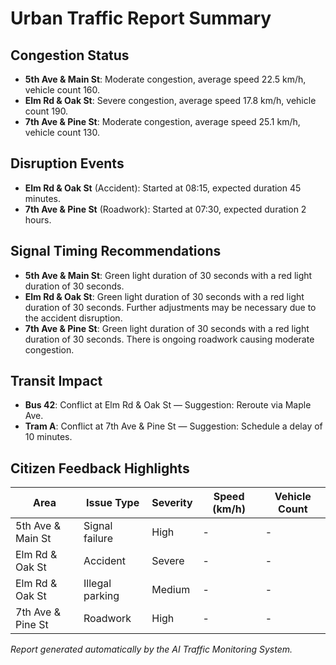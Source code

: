 # Urban Traffic Report Summary

## Congestion Status
- **5th Ave & Main St**: Moderate congestion, average speed 22.5 km/h, vehicle count 160.
- **Elm Rd & Oak St**: Severe congestion, average speed 17.8 km/h, vehicle count 190.
- **7th Ave & Pine St**: Moderate congestion, average speed 25.1 km/h, vehicle count 130.

## Disruption Events
- **Elm Rd & Oak St** (Accident): Started at 08:15, expected duration 45 minutes.
- **7th Ave & Pine St** (Roadwork): Started at 07:30, expected duration 2 hours.

## Signal Timing Recommendations
- **5th Ave & Main St**: Green light duration of 30 seconds with a red light duration of 30 seconds.
- **Elm Rd & Oak St**: Green light duration of 30 seconds with a red light duration of 30 seconds. Further adjustments may be necessary due to the accident disruption.
- **7th Ave & Pine St**: Green light duration of 30 seconds with a red light duration of 30 seconds. There is ongoing roadwork causing moderate congestion.

## Transit Impact
- **Bus 42**: Conflict at Elm Rd & Oak St — Suggestion: Reroute via Maple Ave.
- **Tram A**: Conflict at 7th Ave & Pine St — Suggestion: Schedule a delay of 10 minutes.

## Citizen Feedback Highlights
| Area            | Issue Type     | Severity | Speed (km/h) | Vehicle Count |
|-----------------|---------------|----------|--------------|---------------|
| 5th Ave & Main St | Signal failure | High     | -            | -             |
| Elm Rd & Oak St  | Accident       | Severe   | -            | -             |
| Elm Rd & Oak St  | Illegal parking| Medium   | -            | -             |
| 7th Ave & Pine St| Roadwork       | High     | -            | -             |

*Report generated automatically by the AI Traffic Monitoring System.*